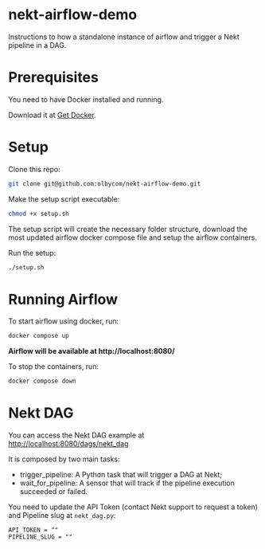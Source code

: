# nekt-airflow-demo

Instructions to how a standalone instance of airflow and trigger a Nekt pipeline in a DAG.

# Prerequisites

You need to have Docker installed and running.

Download it at [Get Docker](https://docs.docker.com/get-started/get-docker/).

# Setup

Clone this repo:

```bash
git clone git@github.com:olbycom/nekt-airflow-demo.git
```

Make the setup script executable:

```bash
chmod +x setup.sh
```

The setup script will create the necessary folder structure, download the most updated airflow docker compose file and setup the airflow containers.

Run the setup:

```bash
./setup.sh
```

# Running Airflow

To start airflow using docker, run:

```bash
docker compose up
```

**Airflow will be available at http://localhost:8080/**

To stop the containers, run:

```bash
docker compose down
```

# Nekt DAG

You can access the Nekt DAG example at [http://localhost:8080/dags/nekt_dag](http://localhost:8080/dags/nekt_dag)

It is composed by two main tasks:

- trigger_pipeline: A Python task that will trigger a DAG at Nekt;
- wait_for_pipeline: A sensor that will track if the pipeline execution succeeded or failed.

You need to update the API Token (contact Nekt support to request a token) and Pipeline slug at `nekt_dag.py`:

```python-repl
API_TOKEN = ""
PIPELINE_SLUG = ""
```
